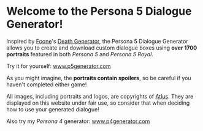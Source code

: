# Welcome to the Persona 5 Dialogue Generator!

Inspired by [Foone](https://twitter.com/Foone)'s [Death Generator](https://deathgenerator.com/), 
the Persona 5 Dialogue Generator allows you to create and download custom dialogue boxes 
using <b>over 1700 portraits</b> featured in both <em>Persona 5</em> and <em>Persona 5 Royal</em>.

Try it for yourself: www.p5generator.com

As you might imagine, the <b>portraits contain spoilers</b>, so be careful if you haven't completed either game!

All images, including portraits and logos, are copyrights of [Atlus](https://en.wikipedia.org/wiki/Atlus). They are displayed on this website under fair use, so consider that when deciding how to use your generated dialogue!

Also try my _Persona 4_ generator: www.p4generator.com
